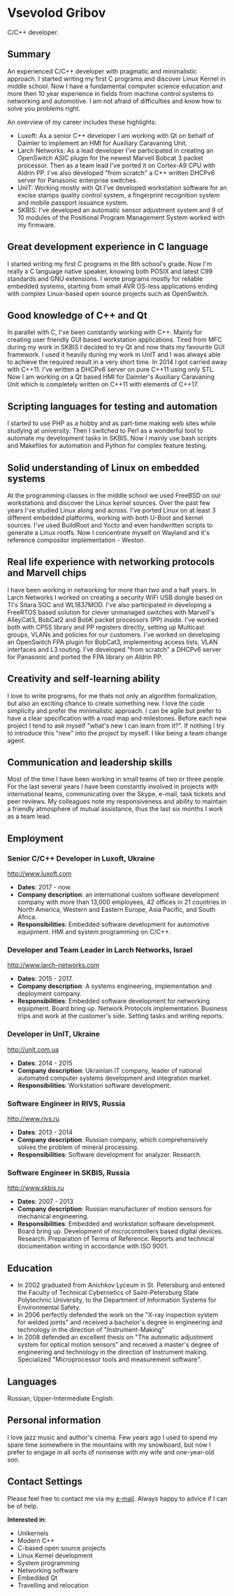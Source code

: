 # Vsevolod Gribov #

C/C++ developer.

## Summary ##

An experienced C/C++ developer with pragmatic and minimalistic approach. I
started writing my first C programs and discover Linux Kernel in middle school.
Now I have a fundamental computer science education and more then 10 year
experience in fields from machine control systems to networking and automotive.
I am not afraid of difficulties and know how to solve you problems right.

An overview of my career includes these highlights:

* Luxoft: As a senior C++ developer I am working with Qt on behalf of Daimler
  to implement an HMI for Auxiliary Caravaning Unit.
* Larch Networks: As a lead developer I've participated in creating an
  OpenSwitch ASIC plugin for the newest Marvell Bobcat 3 packet processor. Then
  as a team lead I've ported it on Cortex-A9 CPU with Aldrin PP. I've also
  developed "from scratch" a C++ written DHCPv6 server for Panasonic enterprise
  switches.
* UnIT: Working mostly with Qt I've developed workstation software for an
  excise stamps quality control system, a fingerprint recognition system and
  mobile passport issuance system.
* SKBIS: I've developed an automatic sensor adjustment system and 9 of 10
  modules of the Positional Program Management System worked with my firmware.

## Great development experience in C language ##

I started writing my first C programs in the 8th school's grade. Now I'm really
a C language native speaker, knowing both POSIX and latest C99 standards and
GNU extensions. I wrote programs mostly for reliable embedded systems, starting
from small AVR OS-less applications ending with complex Linux-based open source
projects such as OpenSwitch.

## Good knowledge of C++ and Qt ##

In parallel with C, I've been constantly working with C++. Mainly for creating
user friendly GUI based workstation applications. Tired from MFC during my work
in SKBIS I decided to try Qt and now thats my favourite GUI framework. I used
it heavily during my work in UnIT and I was always able to achieve the required
result in a very short time. In 2014 I got carried away with C++11. I've
written a DHCPv6 server on pure C++11 using only STL. Now I am working on a Qt
based HMI for Daimler's Auxiliary Caravaning Unit which is completely written
on C++11 with elements of C++17.

## Scripting languages for testing and automation ##

I started to use PHP as a hobby and as part-time making web sites while
studying at university. Then I switched to Perl as a wonderful tool to automate
my development tasks in SKBIS. Now I mainly use bash scripts and Makefiles for
automation and Python for complex feature testing.

## Solid understanding of Linux on embedded systems ##

At the programming classes in the middle school we used FreeBSD on our
workstations and discover the Linux kernel sources. Over the past few years
I've studied Linux along and across. I've ported Linux on at least 3 different
embedded platforms, working with both U-Boot and kernel sources. I've used
BuildRoot and Yocto and even handwritten scripts to generate a Linux rootfs.
Now I concentrate myself on Wayland and it's reference compositor
implementation - Weston.

## Real life experience with networking protocols and Marvell chips ##

I have been working in networking for more than two and a half years. In Larch
Networks I worked on creating a security WiFi USB dongle based on TI's Sitara
SOC and WL1837MOD. I've also participated in developing a FreeRTOS based
solution for clever unmanaged switches with Marvell's AlleyCat3, BobCat2 and
BobK packet processors (PP) inside. I've worked both with CPSS library and PP
registers directly, setting up Multicast groups, VLANs and policies for our
customers. I've worked on developing an OpenSwitch FPA plugin for BobCat3,
implementing access lists, VLAN interfaces and L3 routing. I've developed "from
scratch" a DHCPv6 server for Panasonic and ported the FPA library on Aldrin PP.

## Creativity and self-learning ability ##

I love to write programs, for me thats not only an algorithm formalization, but
also an exciting chance to create something new. I love the code simplicity and
prefer the minimalistic approach. I can be agile but prefer to have a clear
specification with a road map and milestones. Before each new project I tend to
ask myself "what's new I can learn from it?". If nothing I try to introduce
this "new" into the project by myself. I like being a team change agent.

## Communication and leadership skills ##

Most of the time I have been working in small teams of two or three people. For
the last several years I have been constantly involved in projects with
international teams, communicating over the Skype, e-mail, task tickets and
peer reviews. My colleagues note my responsiveness and ability to maintain a
friendly atmosphere of mutual assistance, thus the last six months I work as a
team lead. 

## Employment ##

### Senior C/C++ Developer in Luxoft, Ukraine ###

<http://www.luxoft.com>

 - **Dates**: 2017 - now.
 - **Company description**: an international custom software development
   company with more than 13,000 employees, 42 offices in 21 countries in North
   America, Western and Eastern Europe, Asia Pacific, and South Africa.
 - **Responsibilities**: Embedded software development for automotive
   equipment. HMI and system programming on C/C++.

### Developer and Team Leader in Larch Networks, Israel ###

<http://www.larch-networks.com>

 - **Dates**: 2015 - 2017.
 - **Company description**: A systems engineering, implementation and
   deployment company.
 - **Responsibilities**: Embedded software development for networking
   equipment. Board bring up. Network Protocols implementation. Business trips
   and work at the customer's side. Setting tasks and writing reports.

### Developer in UnIT, Ukraine ###

<http://unit.com.ua>

 - **Dates**: 2014 - 2015
 - **Company description**: Ukrainian IT company, leader of national automated
   computer systems development and integration market.
 - **Responsibilities**: Workstation software development.

### Software Engineer in RIVS, Russia ###

<http://www.rivs.ru>

 - **Dates**: 2013 - 2014
 - **Company description**: Russian company, which comprehensively solves
   the problem of mineral processing.
 - **Responsibilities**: Software development for analyzer. Research.

### Software Engineer in SKBIS, Russia ###

<http://www.skbis.ru>

 - **Dates**: 2007 - 2013
 - **Company description**: Russian manufacturer of motion sensors for
   mechanical engineering.
 - **Responsibilities**: Embedded and workstation software development. Board
   bring up. Development of microcontrollers based digital devices. Research.
   Preparation of Terms of Reference. Reports and technical documentation
   writing in accordance with ISO 9001.
     
## Education ##

 - In 2002 graduated from Anichkov Lyceum in St. Petersburg and entered the
   Faculty of Technical Cybernetics of Saint-Petersburg State Polytechnic
   University, to the Department of Information Systems for Environmental
   Safety.
 - In 2006 perfectly defended the work on the "X-ray inspection system for
   welded joints" and received a bachelor's degree in engineering and
   technology in the direction of "Instrument-Making"
 - In 2008 defended an excellent thesis on "The automatic adjustment system for
   optical motion sensors" and received a master's degree of engineering
   and technology in the direction of Instrument making. Specialized
   "Microprocessor tools and measurement software".

## Languages ##

Russian, Upper-Intermediate English.

## Personal information ##

I love jazz music and author's cinema. Few years ago I used to spend my spare
time somewhere in the mountains with my snowboard, but now I prefer to engage
in all sorts of nonsense with my wife and one-year-old son.

## Contact Settings ##

Please feel free to contact me via my [e-mail](mailto:seva.grbv@gmail.com).
Always happy to advice if I can be of help.

**Interested in**:

 - Unikernels
 - Modern C++
 - C-based open source projects
 - Linux Kernel development
 - System programming
 - Networking software
 - Embedded Qt
 - Travelling and relocation


